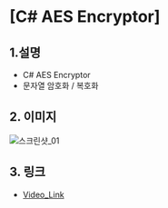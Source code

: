 # [C# AES Encryptor]

## 1.설명
* C# AES Encryptor
* 문자열 암호화 / 복호화

## 2. 이미지
![스크린샷_01](http://postfiles15.naver.net/MjAxOTA1MDZfMTE0/MDAxNTU3MTQ1MzkxOTkw.vDPs4A3P8sjGK6nqXbr6XCcl79ZFAZvV0yzn0L7y-Ykg.aVgtMHqUyJKq2bAM-WkUobKDcdZ5AY3RxSglb7I4tL0g.PNG.gaebhi/enc_screenshot01.png?type=w1 "screenshot_01")

## 3. 링크
* [Video_Link](http://serviceapi.nmv.naver.com/view/ugcPlayer.nhn?vid=42E44F3EE46A3EFC0C0F346FF3FB11FE605A&inKey=V124af400812522d182f609a50cb4c302d8f92b8d0d77a8f30e457a836f76968fa42a09a50cb4c302d8f9&hasLink=0
 "Video_Link")


